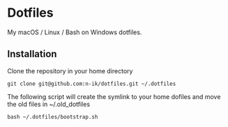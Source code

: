 #  Dotfiles
My macOS / Linux / Bash on Windows dotfiles. 

## Installation
Clone the repository in your home directory

```
git clone git@github.com:n-ik/dotfiles.git ~/.dotfiles
```

The following script will create the symlink to your home dofiles and move the old files in ~/.old_dotfiles

```
bash ~/.dotfiles/bootstrap.sh
```
